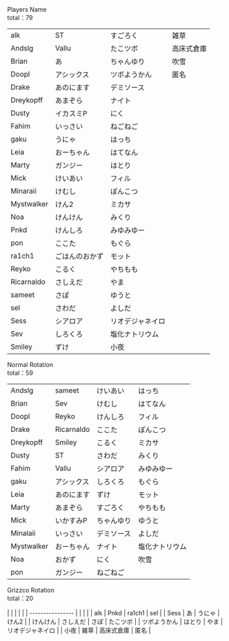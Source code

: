 
<div class="coop-overfishing-title player"><span>Players Name</span></div>
<div class="coop-overfishing-title player2"><span>total：79</span></div>

|  |                |                  |            | 
| ---------------- | -------------- | ---------------- | ---------- | 
| alk              | ST             | すごろく         | 雑草       | 
| Andslg           | Vallu          | たこツボ         | 高床式倉庫 | 
| Brian            | あ             | ちゃんゆり       | 吹雪       | 
| Doopl            | アシックス     | ツボようかん     | 匿名       | 
| Drake            | あのにます     | デミソース       |            | 
| Dreykopff        | あまぞら       | ナイト           |            | 
| Dusty            | イカスミP      | にく             |            | 
| Fahim            | いっさい       | ねごねご         |            | 
| gaku             | うにゃ         | はっち           |            | 
| Leia             | おーちゃん     | はてなん         |            | 
| Marty            | ガンジー       | はとり           |            | 
| Mick             | けいあい       | フィル           |            | 
| Minaraii         | けむし         | ぽんこつ         |            | 
| Mystwalker       | けん2          | ミカサ           |            | 
| Noa              | けんけん       | みくり           |            | 
| Pnkd             | けんしろ       | みゆみゆー       |            | 
| pon              | ここた         | もぐら           |            | 
| ra1ch1           | ごはんのおかず | モット           |            | 
| Reyko            | こるく         | やちもも         |            | 
| Ricarnaldo       | さしえだ       | やま             |            | 
| sameet           | さぽ           | ゆうと           |            | 
| sel              | さわだ         | よしだ           |            | 
| Sess             | シアロア       | リオデジャネイロ |            | 
| Sev              | しろくろ       | 塩化ナトリウム   |            | 
| Smiley           | ずけ           | 小夜             |            | 

<div class="coop-overfishing-title normal"><span>Normal Rotation</span></div>
<div class="coop-overfishing-title normal2"><span>total：59</span></div>

| |            |            |                | 
| ----------------| ---------- | ---------- | -------------- | 
| Andslg          | sameet     | けいあい   | はっち         | 
| Brian           | Sev        | けむし     | はてなん       | 
| Doopl           | Reyko      | けんしろ   | フィル         | 
| Drake           | Ricarnaldo | ここた     | ぽんこつ       | 
| Dreykopff       | Smiley     | こるく     | ミカサ         | 
| Dusty           | ST         | さわだ     | みくり         | 
| Fahim           | Vallu      | シアロア   | みゆみゆー     | 
| gaku            | アシックス | しろくろ   | もぐら         | 
| Leia            | あのにます | ずけ       | モット         | 
| Marty           | あまぞら   | すごろく   | やちもも       | 
| Mick            | いかすみP  | ちゃんゆり | ゆうと         | 
| Minalaii        | いっさい   | デミソース | よしだ         | 
| Mystwalker      | おーちゃん | ナイト     | 塩化ナトリウム | 
| Noa             | おかず     | にく       | 吹雪           | 
| pon             | ガンジー   | ねごねご   |                | 

<div class="coop-overfishing-title golden"><span>Grizzco Rotation</span></div>
<div class="coop-overfishing-title golden2"><span>total：20</span></div>

|   |   |   |   |
| ---------------- |  |  |  |
| alk              | Pnkd | ra1ch1 | sel |
| Sess             | あ | うにゃ | けん2 |
| けんけん          | さしえだ | さぽ | たこツボ |
| ツボようかん      | はとり | やま | リオデジャネイロ |
| 小夜             | 雑草 | 高床式倉庫 | 匿名 |
